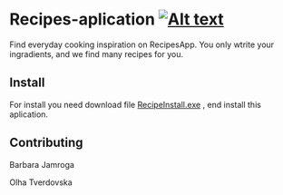 # Recipes-aplication [![Alt text](//placehold.it/150x100)](https://drive.google.com/file/d/1jUaoeE-zjKfD6-cKJ99gRlbU81ZoSacL/view?usp=sharing)

Find everyday cooking inspiration on RecipesApp. You only wtrite your ingradients, and we find many recipes for you.
## Install
For install you need download file [RecipeInstall.exe](https://drive.google.com/file/d/1bH07bsNdajYZtoQE0wZTuVo-1c_Gv1N_/view?usp=sharing) , end install this aplication. 
## Contributing
  Barbara Jamroga
  
  Olha Tverdovska
